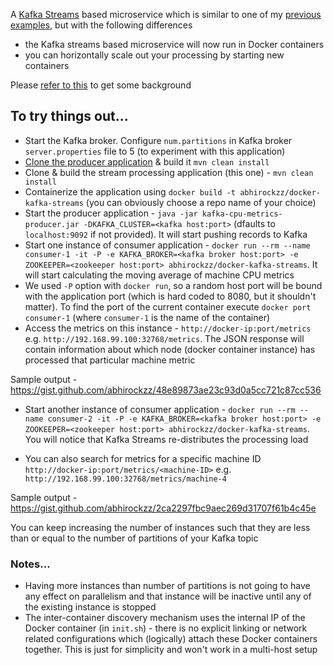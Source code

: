 A [Kafka Streams](https://kafka.apache.org/documentation/streams) based microservice which is similar to one of my [previous examples](https://github.com/abhirockzz/kafka-streams-example), but with the following differences

- the Kafka streams based microservice will now run in Docker containers
- you can horizontally scale out your processing by starting new containers

Please [refer to this](https://github.com/abhirockzz/kafka-streams-example/blob/master/README.md#basics) to get some background

## To try things out...

- Start the Kafka broker. Configure `num.partitions` in Kafka broker `server.properties` file to 5 (to experiment with this application)
- [Clone the producer application](https://github.com/abhirockzz/kafka-streams-example/tree/master/kafka-producer) & build it `mvn clean install`
- Clone & build the stream processing application (this one) - `mvn clean install`
- Containerize the application using `docker build -t abhirockzz/docker-kafka-streams` (you can obviously choose a repo name of your choice)
- Start the producer application - `java -jar kafka-cpu-metrics-producer.jar -DKAFKA_CLUSTER=<kafka host:port>` (dfaults to `localhost:9092` if not provided). It will start pushing records to Kafka
- Start one instance of consumer application - `docker run --rm --name consumer-1 -it -P -e KAFKA_BROKER=<kafka broker host:port> -e ZOOKEEPER=<zookeeper host:port> abhirockzz/docker-kafka-streams`. It will start calculating the moving average of machine CPU metrics
- We used `-P` option with `docker run`, so a random host port will be bound with the application port (which is hard coded to 8080, but it shouldn't matter). To find the port of the current container execute `docker port consumer-1` (where `consumer-1` is the name of the container)
- Access the metrics on this instance - `http://docker-ip:port/metrics`  e.g. `http://192.168.99.100:32768/metrics`. The JSON response will contain information about which node (docker container instance) has processed that particular machine metric

Sample output - https://gist.github.com/abhirockzz/48e89873ae23c93d0a5cc721c87cc536

- Start another instance of consumer application - `docker run --rm --name consumer-2 -it -P -e KAFKA_BROKER=<kafka broker host:port> -e ZOOKEEPER=<zookeeper host:port> abhirockzz/docker-kafka-streams`. You will notice that Kafka Streams re-distributes the processing load

- You can also search for metrics for a specific machine ID `http://docker-ip:port/metrics/<machine-ID>` e.g. `http://192.168.99.100:32768/metrics/machine-4`

Sample output - https://gist.github.com/abhirockzz/2ca2297fbc9aec269d31707f61b4c45e

You can keep increasing the number of instances such that they are less than or equal to the number of partitions of your Kafka topic

### Notes... 

- Having more instances than number of partitions is not going to have any effect on parallelism and that instance will be inactive until any of the existing instance is stopped
- The inter-container discovery mechanism uses the internal IP of the Docker container (in `init.sh`) - there is no explicit linking or network related configurations which (logically) attach these Docker containers together. This is just for simplicity and won't work in a multi-host setup
